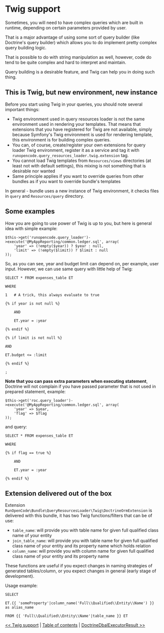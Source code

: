 # Twig support

Sometimes, you will need to have complex queries which are built in runtime,
depending on certain parameters provided by user.
 
That is a major advantage of using some sort of query builder (like 
Doctrine's query builder) which allows you to do implement pretty complex
query building logic. 

That is possible to do with string manipulation as well, however, code
do tend to be quite complex and hard to interpret and maintain.

Query building is a desirable feature, and Twig can help you
in doing such thing.

## This is Twig, but new environment, new instance

Before you start using Twig in your queries, you should note several important
things:

- Twig environment used in query resources loader is not the same environment
used in rendering your templates. That means that extensions that you have
registered for Twig are not available, simply because Symfony's Twig environment
is used for rendering template, this environment is for building complex 
queries.
- You can, of course, create/register your own extensions for query loader
Twig environment, register it as a service and tag it with 
`runopencode.query_resources_loader.twig.extension` tag.
- You cannot load Twig templates from `Resources/views` directories (at least
not with default settings), this mixing is not something that is desirable
nor wanted
- Same principle applies if you want to override queries from other bundles as
if you want to override bundle's templates

In general - bundle uses a new instance of Twig environment, it checks 
files in `query` and `Resources/query` directory.

## Some examples

How you are going to use power of Twig is up to you, but here is general 
idea with simple example:

    $this->get('runopencode.query_loader')->execute('@MyAppReporting/common.ledger.sql', array(
        'year' => (!empty($year)) ? $year : null,
        'limit' => (!empty($limit)) ? $limit : null
    ));
    
So, as you can see, year and budget limit can depend on, per example, user
input. However, we can use same query with little help of Twig:    
    
    SELECT * FROM expenses_table ET
    
    WHERE
    
    1   # A trick, this always evaluate to true
    
    {% if year is not null %}
    
        AND
    
        ET.year = :year
    
    {% endif %}
    
    {% if limit is not null %}
    
    AND
    
    ET.budget <= :limit
    
    {% endif %}
        
    ;
            
**Note that you can pass extra parameters when executing statement**, Doctrine
will not complain if you have passed parameter that is not used in prepared 
statement, example:

    $this->get('roc.query_loader')->execute('@MyAppReporting/common.ledger.sql', array(
        'year' => $year,
        'flag' => $flag
    ));
    
    
and query:
    
    SELECT * FROM expenses_table ET
    
    WHERE   
    
    {% if flag == true %}
    
        AND
    
        ET.year = :year
    
    {% endif %}    
    
## Extension delivered out of the box
    
Extension `RunOpenCode\Bundle\QueryResourcesLoader\Twig\DoctrineOrmExtension`
is delivered with this bundle, it has two Twig functions/filters that can be of use:
    
- `table_name`: will provide you with table name for given full qualified class
name of your entity
- `join_table_name`: will provide you with table name for given full qualified 
class name of your entity and its property name which holds relation 
- `column_name`: will provide you with column name for given full qualified class
name of your entity and its property name
 
These functions are useful if you expect changes in naming strategies of 
generated tables/column, or you expect changes in general (early stage
of development). 

Usage example:

    SELECT 

    ET.{{ 'someProperty'|column_name('Full\\Qualified\\Entity\\Name') }} as alias_name
 
    FROM {{ 'Full\\Qualified\\Entity\\Name'|table_name }} ET
        

[<< Twig support](twig-support.md) | [Table of contents](index.md) | [DoctrineDbalExecutorResult >>](doctrine-dbal-executor-result.md)
